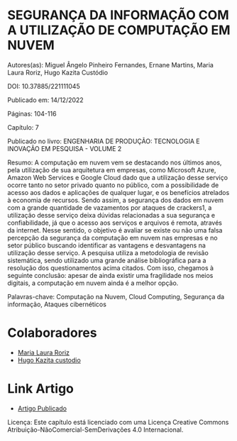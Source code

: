 
# SEGURANÇA DA INFORMAÇÃO COM A UTILIZAÇÃO DE COMPUTAÇÃO EM NUVEM
Autores(as): Miguel Ângelo Pinheiro Fernandes, Ernane Martins, Maria Laura Roriz, Hugo Kazita Custódio

DOI: 10.37885/221111045

Publicado em: 14/12/2022

Páginas: 104-116

Capítulo: 7

Publicado no livro: ENGENHARIA DE PRODUÇÃO: TECNOLOGIA E INOVAÇÃO EM PESQUISA - VOLUME 2

Resumo:
A computação em nuvem vem se destacando nos últimos anos, pela utilização de sua arquitetura em empresas, como Microsoft Azure, Amazon Web Services e Google Cloud dado que a utilização desse serviço ocorre tanto no setor privado quanto no público, com a possibilidade de acesso aos dados e aplicações de qualquer lugar, e os benefícios atrelados à economia de recursos. Sendo assim, a segurança dos dados em nuvem com a grande quantidade de vazamentos por ataques de crackers1, a utilização desse serviço deixa dúvidas relacionadas a sua segurança e confiabilidade, já que o acesso aos serviços e arquivos é remota, através da internet. Nesse sentido, o objetivo é avaliar se existe ou não uma falsa percepção da segurança da computação em nuvem nas empresas e no setor público buscando identificar as vantagens e desvantagens na utilização desse serviço. A pesquisa utiliza a metodologia de revisão sistemática, sendo utilizado uma grande análise bibliográfica para a resolução dos questionamentos acima citados. Com isso, chegamos à seguinte conclusão: apesar de ainda existir uma fragilidade nos meios digitais, a computação em nuvem ainda é a melhor opção.

Palavras-chave: Computação na Nuvem, Cloud Computing, Segurança da informação, Ataques cibernéticos

# Colaboradores 

* [Maria Laura Roriz ](https://github.com/mariialauraa) 
* [Hugo Kazita custodio  ](https://github.com/HugoKazita)

# Link Artigo

* [Artigo Publicado](https://downloads.editoracientifica.com.br/articles/221111045.pdf)



Licença: Este capítulo está licenciado com uma Licença Creative Commons Atribuição-NãoComercial-SemDerivações 4.0 Internacional.